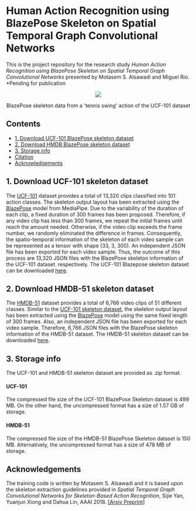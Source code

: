 # Human Action Recognition using BlazePose Skeleton on Spatial Temporal Graph Convolutional Networks

This is the project repository for the research study *Human Action Recognition using BlazePose Skeleton on Spatial Temporal Graph Convolutional Networks* presented by Motasem S. Alsawadi and Miguel Rio.
*Pending for publication

<p align="center">
<img src="https://user-images.githubusercontent.com/52717252/177212249-5a617999-0ccb-48a0-aac4-4f2be1729f7f.png"
</p>
<p align="center">
BlazePose skeleton data from a 'tennis swing' action of the UCF-101 dataset
</p>

## Contents
* [1. Download UCF-101 BlazePose skeleton dataset](https://github.com/malswadi/blazepose-skeleton-hmdb-ucf#1-download-ucf-101-skeleton-dataset)
* [2. Download HMDB BlazePose skeleton dataset](https://github.com/malswadi/blazepose-skeleton-hmdb-ucf#2-download-hmdb-skeleton-dataset)
* [3. Storage info](https://github.com/malswadi/skeleton_ucf_hmdb#3-storage-info)
* [Citation](https://github.com/malswadi/skeleton_ucf_hmdb#citation)
* [Acknowledgements](https://github.com/malswadi/skeleton_ucf_hmdb#acknowledgements)

## 1. Download UCF-101 skeleton dataset

The [UCF-101](https://www.crcv.ucf.edu/data/UCF101.php) dataset provides a total of 13,320 clips classified into 101 action classes. The skeleton output layout has been extracted using the [BlazePose](https://google.github.io/mediapipe/solutions/pose.html) model from MediaPipe. Due to the variability of the duration of each clip, a fixed duration of 300 frames has been proposed. Therefore, if any video clip has less than 300 frames, we repeat the initial frames until reach the amount needed. Otherwise, if the video clip exceeds the frame number, we randomly eliminated the difference in frames. Consequently, the spatio-temporal information of the skeleton of each video sample can be represented as a tensor with shape (33, 3, 300).  An independent JSON file has been exported for each video sample. Thus, the outcome of this process are 13,320 JSON files with the BlazePose skeleton information of the UCF-101 dataset. respectively. The UCF-101 Blazepose skeleton dataset can be downloaded [here](link_to_download).

## 2. Download HMDB-51 skeleton dataset

The [HMDB-51](https://serre-lab.clps.brown.edu/resource/hmdb-a-large-human-motion-database/) dataset provides a total of 6,766 video clips of 51 different classes. Similar to the [UCF-101 skeleton dataset]( https://github.com/malswadi/blazepose-skeleton-hmdb-ucf#1-download-ucf-101-skeleton-dataset), the skeleton output layout has been extracted using the  [BlazePose](https://google.github.io/mediapipe/solutions/pose.html) model using the same fixed  length of 300 frames. Also, an independent JSON file has been exported for each video sample. Therefore, 6,766 JSON files with the BlazePose skeleton information of the HMDB-51 dataset. The HMDB-51 skeleton dataset can be downloaded [here](link_to_download).

## 3. Storage info
The UCF-101 and HMDB-51 skeleton dataset are provided as .zip format. 

#### UCF-101
The compressed file size of the UCF-101 BlazePose Skeleton dataset is 499 MB. On the other hand, the uncompressed format has a size of 1.57 GB of storage.

#### HMDB-51
The compressed file size of the HMDB-51 BlazePose Skeleton dataset is 150 MB. Alternatively, the uncompressed format has a size of 478 MB of storage.

## Acknowledgements
The training code is written by Motasem S. Alsawadi and it is based upon the skeleton extraction guidelines provided  in *Spatial Temporal Graph Convolutional Networks for Skeleton-Based Action Recognition*, Sijie Yan, Yuanjun Xiong and Dahua Lin, AAAI 2018. [[Arxiv Preprint]](https://arxiv.org/abs/1801.07455)
